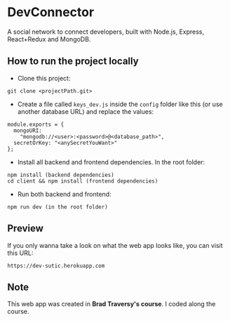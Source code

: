 # DevConnector
A social network to connect developers, built with Node.js, Express, React+Redux and MongoDB.

## How to run the project locally

* Clone this project:
```
git clone <projectPath.git>
```

* Create a file called `keys_dev.js` inside the `config` folder like this (or use another database URL) and replace the values:
```
module.exports = {
  mongoURI:
    "mongodb://<user>:<password>@<database_path>",
  secretOrKey: "<anySecretYouWant>"
};
```

* Install all backend and frontend dependencies. In the root folder:
```
npm install (backend dependencies)
cd client && npm install (frontend dependencies)
```

* Run both backend and frontend:
```
npm run dev (in the root folder)
```

## Preview
If you only wanna take a look on what the web app looks like, you can visit this URL:
```
https://dev-sutic.herokuapp.com
```

## Note
This web app was created in **Brad Traversy's course**. I coded along the course.